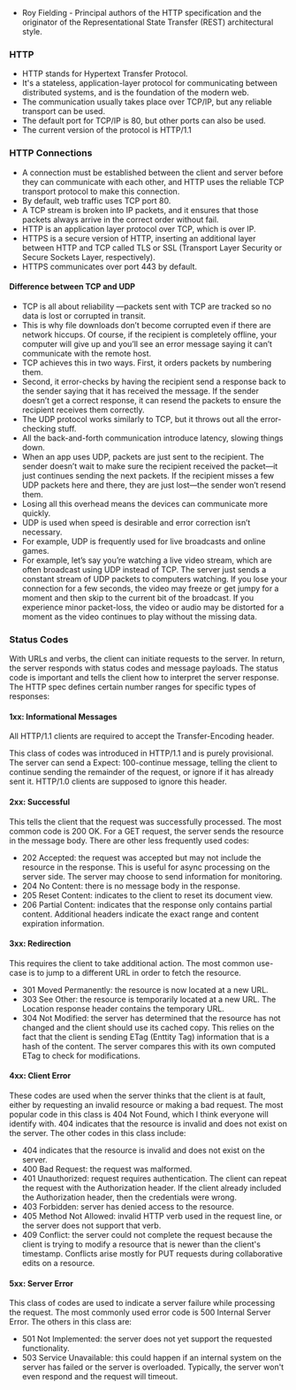 
- Roy Fielding -  Principal authors of the HTTP specification and the originator of the Representational State Transfer (REST) architectural style.

### HTTP

- HTTP stands for Hypertext Transfer Protocol.
- It's a stateless, application-layer protocol for communicating between distributed systems, and is the foundation of the modern web.
- The communication usually takes place over TCP/IP, but any reliable transport can be used.
- The default port for TCP/IP is 80, but other ports can also be used.
- The current version of the protocol is HTTP/1.1

### HTTP Connections
- A connection must be established between the client and server before they can communicate with each other, and HTTP uses the reliable TCP transport protocol to make this connection.
- By default, web traffic uses TCP port 80. 
- A TCP stream is broken into IP packets, and it ensures that those packets always arrive in the correct order without fail.
- HTTP is an application layer protocol over TCP, which is over IP.
- HTTPS is a secure version of HTTP, inserting an additional layer between HTTP and TCP called TLS or SSL (Transport Layer Security or Secure Sockets Layer, respectively).
- HTTPS communicates over port 443 by default.


#### Difference between TCP and UDP
- TCP is all about reliability —packets sent with TCP are tracked so no data is lost or corrupted in transit. 
- This is why file downloads don’t become corrupted even if there are network hiccups. Of course, if the recipient is completely offline, your computer will give up and you’ll see an error message saying it can’t communicate with the remote host.
- TCP achieves this in two ways. First, it orders packets by numbering them. 
- Second, it error-checks by having the recipient send a response back to the sender saying that it has received the message. If the sender doesn’t get a correct response, it can resend the packets to ensure the recipient receives them correctly.
- The UDP protocol works similarly to TCP, but it throws out all the error-checking stuff.
- All the back-and-forth communication introduce latency, slowing things down.
- When an app uses UDP, packets are just sent to the recipient. The sender doesn’t wait to make sure the recipient received the packet—it just continues sending the next packets. If the recipient misses a few UDP packets here and there, they are just lost—the sender won’t resend them.
- Losing all this overhead means the devices can communicate more quickly.
- UDP is used when speed is desirable and error correction isn’t necessary. 
- For example, UDP is frequently used for live broadcasts and online games.
- For example, let’s say you’re watching a live video stream, which are often broadcast using UDP instead of TCP. The server just sends a constant stream of UDP packets to computers watching. If you lose your connection for a few seconds, the video may freeze or get jumpy for a moment and then skip to the current bit of the broadcast. If you experience minor packet-loss, the video or audio may be distorted for a moment as the video continues to play without the missing data.


### Status Codes
With URLs and verbs, the client can initiate requests to the server. In return, the server responds with status codes and message payloads. The status code is important and tells the client how to interpret the server response. The HTTP spec defines certain number ranges for specific types of responses:

#### 1xx: Informational Messages

All HTTP/1.1 clients are required to accept the Transfer-Encoding header.

This class of codes was introduced in HTTP/1.1 and is purely provisional. The server can send a Expect: 100-continue message, telling the client to continue sending the remainder of the request, or ignore if it has already sent it. HTTP/1.0 clients are supposed to ignore this header.

#### 2xx: Successful

This tells the client that the request was successfully processed. The most common code is 200 OK. For a GET request, the server sends the resource in the message body. There are other less frequently used codes:
- 202 Accepted: the request was accepted but may not include the resource in the response. This is useful for async processing on the server side. The server may choose to send information for monitoring.
- 204 No Content: there is no message body in the response.
- 205 Reset Content: indicates to the client to reset its document view.
- 206 Partial Content: indicates that the response only contains partial content. Additional headers indicate the exact range and content expiration information.


#### 3xx: Redirection

This requires the client to take additional action. The most common use-case is to jump to a different URL in order to fetch the resource.
- 301 Moved Permanently: the resource is now located at a new URL.
- 303 See Other: the resource is temporarily located at a new URL. The Location response header contains the temporary URL.
- 304 Not Modified: the server has determined that the resource has not changed and the client should use its cached copy. This relies on the fact that the client is sending ETag (Enttity Tag) information that is a hash of the content. The server compares this with its own computed ETag to check for modifications.

#### 4xx: Client Error

These codes are used when the server thinks that the client is at fault, either by requesting an invalid resource or making a bad request. The most popular code in this class is 404 Not Found, which I think everyone will identify with. 404 indicates that the resource is invalid and does not exist on the server. The other codes in this class include:
- 404 indicates that the resource is invalid and does not exist on the server.
- 400 Bad Request: the request was malformed.
- 401 Unauthorized: request requires authentication. The client can repeat the request with the Authorization header. If the client already included the Authorization header, then the credentials were wrong.
- 403 Forbidden: server has denied access to the resource.
- 405 Method Not Allowed: invalid HTTP verb used in the request line, or the server does not support that verb.
- 409 Conflict: the server could not complete the request because the client is trying to modify a resource that is newer than the client's timestamp. Conflicts arise mostly for PUT requests during collaborative edits on a resource.

#### 5xx: Server Error

This class of codes are used to indicate a server failure while processing the request. The most commonly used error code is 500 Internal Server Error. The others in this class are:
- 501 Not Implemented: the server does not yet support the requested functionality.
- 503 Service Unavailable: this could happen if an internal system on the server has failed or the server is overloaded. Typically, the server won't even respond and the request will timeout.

